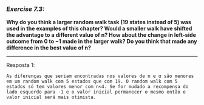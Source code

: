 ### *Exercise 7.3:*

**Why do you think a larger random walk task (19 states instead of 5) was used in the examples of this chapter? Would a smaller walk have shifted the advantage to a different value of n? How about the change in left-side outcome from 0 to −1 made in the larger walk? Do you think that made any difference in the best value of n?**

---
Resposta 1:

```
As diferenças que seriam encontradas nos valores de n e α são menores em um random walk com 5 estados que com 19. O random walk com 5 estados só tem valores menor com n<4. Se for mudado a recompensa do lado esquerdo para -1 e o valor inicial permanecer o mesmo então o valor inicial será mais otimista.
```